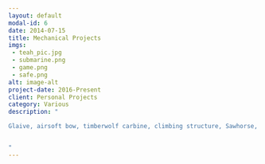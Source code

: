 ```yaml
---
layout: default
modal-id: 6
date: 2014-07-15
title: Mechanical Projects
imgs: 
 - teah_pic.jpg
 - submarine.png
 - game.png
 - safe.png
alt: image-alt
project-date: 2016-Present
client: Personal Projects
category: Various
description: "

Glaive, airsoft bow, timberwolf carbine, climbing structure, Sawhorse, ...?


"
---
```


